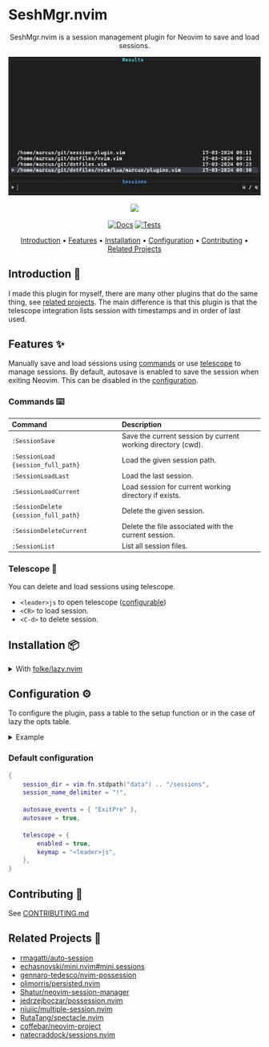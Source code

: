 # SeshMgr.nvim

<div align="center">

SeshMgr.nvim is a session management plugin for Neovim to save and load sessions.

![Logo](./.github/images/image.png)

<a href="https://dotfyle.com/plugins/mackeper/SeshMgr.nvim">
	<img src="https://dotfyle.com/plugins/mackeper/SeshMgr.nvim/shield?style=flat" />
</a>

[![Docs](https://github.com/mackeper/SeshMgr.nvim/actions/workflows/docs.yml/badge.svg)](https://github.com/mackeper/SeshMgr.nvim/actions/workflows/docs.yml)
[![Tests](https://github.com/mackeper/SeshMgr.nvim/actions/workflows/tests.yml/badge.svg)](https://github.com/mackeper/SeshMgr.nvim/actions/workflows/tests.yml)

[Introduction](#introduction-wave) •
[Features](#features-sparkles) •
[Installation](#installation-package) •
[Configuration](#configuration-gear) •
[Contributing](#contributing-tada) •
[Related Projects](#related-projects-link)

</div>

## Introduction :wave:

I made this plugin for myself, there are many other plugins that do the same thing, see [related projects](#related-projects-link).
The main difference is that this plugin is that the telescope integration lists session with timestamps and in order of last used.

## Features :sparkles:

Manually save and load sessions using [commands](#commands-keyboard) or use [telescope](#telescope-telescope) to manage sessions.
By default, autosave is enabled to save the session when exiting Neovim. This can be disabled in the [configuration](#configuration-wrench).

### Commands :keyboard:

| Command | Description |
:-------------------------|:-------------------------
`:SessionSave` | Save the current session by current working directory (cwd).
`:SessionLoad {session_full_path}` | Load the given session path.
`:SessionLoadLast` | Load the last session.
`:SessionLoadCurrent` | Load session for current working directory if exists.
`:SessionDelete {session_full_path}` | Delete the given session.
`:SessionDeleteCurrent` | Delete the file associated with the current session.
`:SessionList` | List all session files.

### Telescope :telescope:

You can delete and load sessions using telescope.

- `<leader>js` to open telescope ([configurable](#configuration-gear))
- `<CR>` to load session.
- `<C-d>` to delete session.

## Installation :package:

<details>
<summary>With <a href="https://github.com/folke/lazy.nvim">folke/lazy.nvim</a></summary>

```lua
{
    "mackeper/SeshMgr.nvim",
    event = "VeryLazy",
    opts = {},

    -- optional keymappings
    keys = {
        { "<leader>sl", "<CMD>SessionLoadLast<CR>", desc = "Load last session" },
        { "<leader>sc", "<CMD>SessionLoadCurrent<CR>", desc = "Load current session" },
        { "<leader>sL", "<CMD>SessionList<CR>", desc = "List sessions" },
        { "<leader>ss", "<CMD>SessionSave<CR>", desc = "Save session" },
    },
}

```

You need to either have the `opts` table or call the `setup({})` function in your config.

</details>

## Configuration :gear:

To configure the plugin, pass a table to the setup function or in the case of lazy the opts table.

<details>
<summary>Example</summary>

```lua
require("seshmgr").setup({
    session_dir = vim.fn.stdpath("data") .. "/my_sessions",

    autosave = false,

    telescope = {
        enabled = false,
    },
})
```

</details>

### Default configuration

```lua
{
    session_dir = vim.fn.stdpath("data") .. "/sessions",
    session_name_delimiter = "!",

    autosave_events = { "ExitPre" },
    autosave = true,

    telescope = {
        enabled = true,
        keymap = "<leader>js",
    },
}
```

## Contributing :tada:

See [CONTRIBUTING.md](./CONTRIBUTING.md)

## Related Projects :link:

- [rmagatti/auto-session](https://github.com/rmagatti/auto-session)
- [echasnovski/mini.nvim#mini.sessions](https://github.com/echasnovski/mini.nvim#mini.sessions)
- [gennaro-tedesco/nvim-possession](https://github.com/gennaro-tedesco/nvim-possession)
- [olimorris/persisted.nvim](https://github.com/olimorris/persisted.nvim)
- [Shatur/neovim-session-manager](https://github.com/Shatur/neovim-session-manager)
- [jedrzejboczar/possession.nvim](https://github.com/jedrzejboczar/possession.nvim)
- [niuiic/multiple-session.nvim](https://github.com/niuiic/multiple-session.nvim)
- [RutaTang/spectacle.nvim](https://github.com/RutaTang/spectacle.nvim)
- [coffebar/neovim-project](https://github.com/coffebar/neovim-project)
- [natecraddock/sessions.nvim](https://github.com/natecraddock/sessions.nvim)

